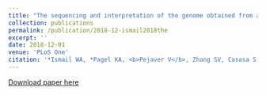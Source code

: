 ```yaml
---
title: "The sequencing and interpretation of the genome obtained from a Serbian individual"
collection: publications
permalink: /publication/2018-12-ismail2018the
excerpt: ''
date: 2018-12-01
venue: 'PLoS One'
citation: '*Ismail WA, *Pagel KA, <b>Pejaver V</b>, Zhang SV, Casasa S, Mort M, Cooper DN, Hahn MW, Radivojac P (2018) The sequencing and interpretation of the genome obtained from a Serbian individual. <i>PLoS One</i> 13(12) e0208901.'
---
```

[Download paper here](http://vpejaver.github.io/files/2018-12-ismail2018the.pdf)

